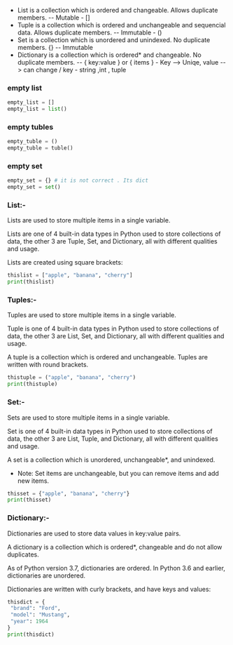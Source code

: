 - List is a collection which is ordered and changeable. Allows duplicate members. -- Mutable - [] 
- Tuple is a collection which is ordered and unchangeable and sequencial data. Allows duplicate members. -- Immutable - () 
- Set is a collection which is unordered and unindexed. No duplicate members. {} -- Immutable 
- Dictionary is a collection which is ordered* and changeable. No duplicate members. -- { key:value } or { items } - Key --> Uniqe, value --> can change / ​key - string ,int , tuple

### empty list
```python
empty_list = []
empty_list = list()
```
### empty tubles 

```python
empty_tuble = ()
empty_tuble = tuble()
```

### empty set
```python
empty_set = {} # it is not correct . Its dict
empty_set = set()
```

### List:-

Lists are used to store multiple items in a single variable.

Lists are one of 4 built-in data types in Python used to store collections of data, the other 3 are Tuple, Set, and Dictionary, all with different qualities and usage.

Lists are created using square brackets:

```python
thislist = ["apple", "banana", "cherry"]
print(thislist)
```
### Tuples:-

Tuples are used to store multiple items in a single variable.

Tuple is one of 4 built-in data types in Python used to store collections of data, the other 3 are List, Set, and Dictionary, all with different qualities and usage.

A tuple is a collection which is ordered and unchangeable.  Tuples are written with round brackets.

 ```python
thistuple = ("apple", "banana", "cherry")
print(thistuple)
```

### Set:- 

Sets are used to store multiple items in a single variable.

Set is one of 4 built-in data types in Python used to store collections of data, the other 3 are List, Tuple, and Dictionary, all with different qualities and usage.

A set is a collection which is unordered, unchangeable*, and unindexed.

* Note: Set items are unchangeable, but you can remove items and add new items. 

```python
thisset = {"apple", "banana", "cherry"}
print(thisset)
```

### Dictionary:-

Dictionaries are used to store data values in key:value pairs.

A dictionary is a collection which is ordered*, changeable and do not allow duplicates.

As of Python version 3.7, dictionaries are ordered. In Python 3.6 and earlier, dictionaries are unordered.

Dictionaries are written with curly brackets, and have keys and values:

 ```python
thisdict = {
  "brand": "Ford",
  "model": "Mustang",
  "year": 1964
}
print(thisdict)
``` 
